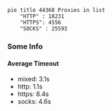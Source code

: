 
```mermaid
pie title 44368 Proxies in list
    "HTTP" : 18231
    "HTTPS": 4556
    "SOCKS" : 25593
```

### Some Info
#### Average Timeout

- mixed: 3.1s
- http: 1.1s
- https: 8.4s
- socks: 4.6s